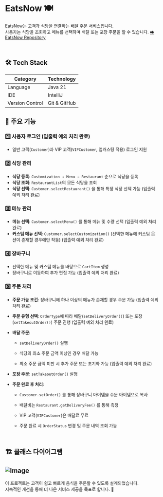 # EatsNow 🍽️
EatsNow는 고객과 식당을 연결하는 배달 주문 서비스입니다.  
사용자는 식당을 조회하고 메뉴를 선택하며 배달 또는 포장 주문을 할 수 있습니다.
[➡ EatsNow Repository](https://github.com/jieunyy/kbt_week1)  

⠀
## 🛠️ Tech Stack
| Category         | Technology   |
|-----------------|-------------|
| Language        | Java 21      |
| IDE            | IntelliJ     |
| Version Control | Git & GitHub |  

## 📖 주요 기능
### 1️⃣ 사용자 로그인 (입출력 예외 처리 완료)
- 일반 고객(`Customer`)과 VIP 고객(`VIPCustomer`, 업캐스팅 적용) 로그인 지원
### 2️⃣ 식당 관리
- **식당 등록**: `Customization → Menu → Restaurant` 순으로 식당을 등록
- **식당 조회**: `RestaurantList`의 모든 식당을 조회
- **식당 선택**: `Customer.selectRestaurant()` 을 통해 특정 식당 선택 가능  (입출력 예외 처리 완료)
### 3️⃣ 메뉴 관리
- **메뉴 선택**: `Customer.selectMenu()` 를 통해 메뉴 및 수량 선택 (입출력 예외 처리 완료)
- **커스텀 메뉴 선택**: `Customer.selectCustomization()` (선택한 메뉴에 커스텀 옵션이 존재할 경우에만 작동)  (입출력 예외 처리 완료)
### 4️⃣ 장바구니
- 선택한 메뉴 및 커스텀 메뉴를 바탕으로 `CartItem` 생성
- 장바구니로 이동하여 추가 편집 가능 (입출력 예외 처리 완료)
### 5️⃣ 주문 처리
- **주문 가능 조건**: 장바구니에 하나 이상의 메뉴가 존재할 경우 주문 가능  (입출력 예외 처리 완료)
- **주문 유형 선택**: `OrderType`에 따라 배달(`setDeliveryOrder()`) 또는 포장(`setTakeoutOrder()`) 주문 진행  (입출력 예외 처리 완료)
- **배달 주문**:
  
  - `setDeliveryOrder()` 실행
  
  - 식당의 최소 주문 금액 이상인 경우 배달 가능
  
  - 최소 주문 금액 미만 시 추가 주문 또는 초기화 가능  (입출력 예외 처리 완료)
- **포장 주문**: `setTakeoutOrder()` 실행
- **주문 완료 후 처리**:
  
  - `Customer.setOrder()` 를 통해 장바구니 아이템을 주문 아이템으로 복사
  
  - 배달비는 `Restaurant.getDeliveryFee()` 를 통해 측정
  
  - VIP 고객(`VIPCustomer`)은 배달료 무료
  
  - 주문 완료 시 `OrderStatus` 변경 및 주문 내역 조회 가능
 
⠀  

## 🏗️ 클래스 다이어그램
![Image](https://github.com/user-attachments/assets/f706c0d2-cfeb-4a62-b741-736a3b600a47)
⠀
---
이 프로젝트는 고객이 쉽고 빠르게 음식을 주문할 수 있도록 설계되었습니다.  
지속적인 개선을 통해 더 나은 서비스 제공을 목표로 합니다. 🚀
